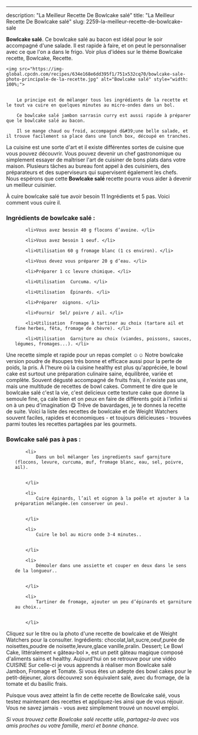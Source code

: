 ---
description: "La Meilleur Recette De Bowlcake salé"
title: "La Meilleur Recette De Bowlcake salé"
slug: 2259-la-meilleur-recette-de-bowlcake-sale

<p>
	<strong>Bowlcake salé</strong>. 
	Ce bowlcake salé au bacon est idéal pour le soir accompagné d&#39;une salade. Il est rapide à faire, et on peut le personnaliser avec ce que l&#39;on a dans le frigo. Voir plus d&#39;idées sur le thème Bowlcake recette, Bowlcake, Recette.
</p>
<p>
	
	<img src="https://img-global.cpcdn.com/recipes/634e168e6dd395f1/751x532cq70/bowlcake-sale-photo-principale-de-la-recette.jpg" alt="Bowlcake salé" style="width: 100%;">
	
	
		Le principe est de mélanger tous les ingrédients de la recette et le tout va cuire en quelques minutes au micro-ondes dans un bol.
	
		Ce bowlcake salé jambon sarrasin curry est aussi rapide à préparer que le bowlcake salé au bacon.
	
		Il se mange chaud ou froid, accompagné d&#39;une belle salade, et il trouve facilement sa place dans une lunch box, découpé en tranches.
	
</p>

La cuisine est une sorte d'art et il existe différentes sortes de cuisine que vous pouvez découvrir. Vous pouvez devenir un chef gastronomique ou simplement essayer de maîtriser l'art de cuisiner de bons plats dans votre maison. Plusieurs tâches au bureau font appel à des cuisiniers, des préparateurs et des superviseurs qui supervisent également les chefs. Nous espérons que cette <strong> Bowlcake salé </strong> recette pourra vous aider à devenir un meilleur cuisinier.

<!--inarticleads1-->

À cuire bowlcake salé tue avoir besoin 11 Ingrédients et 5 pas. Voici comment vous cuire il.

<h3>Ingrédients de bowlcake salé :</h3>

<ol>
	
		<li>Vous avez besoin 40 g flocons d’avoine. </li>
	
		<li>Vous avez besoin 1 oeuf. </li>
	
		<li>Utilisation 60 g fromage blanc (1 cs environ). </li>
	
		<li>Vous devez vous préparer 20 g d’eau. </li>
	
		<li>Préparer 1 cc levure chimique. </li>
	
		<li>Utilisation  Curcuma. </li>
	
		<li>Utilisation  Épinards. </li>
	
		<li>Préparer  oignons. </li>
	
		<li>Fournir  Sel/ poivre / ail. </li>
	
		<li>Utilisation  Fromage à tartiner au choix (tartare ail et fine herbes, fêta, fromage de chèvre). </li>
	
		<li>Utilisation  Garniture au choix (viandes, poissons, sauces, légumes, fromages...). </li>
	
</ol>

Une recette simple et rapide pour un repas complet ☺️☺️ Notre bowlcake version poudre de #soupes très bonne et efficace aussi pour la perte de poids, la pris. À l&#39;heure où la cuisine healthy est plus qu&#39;appréciée, le bowl cake est surtout une préparation culinaire saine, équilibrée, variée et complète. Souvent dégusté accompagné de fruits frais, il n&#39;existe pas une, mais une multitude de recettes de bowl cakes. Comment te dire que le bowlcake salé c&#39;est la vie, c&#39;est delicieux cette texture cake que donne la semoule fine, ça cale bien et on peux en faire de diffèrents goût à l&#39;infini si on à un peu d&#39;imagination 😋 Trêve de bavardages, je te donnes la recette de suite. Voici la liste des recettes de bowlcake et de Weight Watchers souvent faciles, rapides et économiques - et toujours délicieuses - trouvées parmi toutes les recettes partagées par les gourmets. 

<!--inarticleads2-->

<h3>Bowlcake salé pas à pas :</h3>

<ol>
	
		<li>
			Dans un bol mélanger les ingredients sauf garniture (flocons, levure, curcuma, œuf, fromage blanc, eau, sel, poivre, ail).
			
			
		</li>
	
		<li>
			Cuire épinards, l’ail et oignon à la poêle et ajouter à la préparation mélangée.(en conserver un peu).
			
			
		</li>
	
		<li>
			Cuire le bol au micro onde 3-4 minutes..
			
			
		</li>
	
		<li>
			Démouler dans une assiette et couper en deux dans le sens de la longueur..
			
			
		</li>
	
		<li>
			Tartiner de fromage, ajouter un peu d’épinards et garniture au choix..
			
			
		</li>
	
</ol>

Cliquez sur le titre ou la photo d&#39;une recette de bowlcake et de Weight Watchers pour la consulter. Ingrédients: chocolat,lait,sucre,oeuf,purée de noisettes,poudre de noisette,levure,glace vanille,pralin. Dessert; Le Bowl Cake, littéralement « gâteau-bol », est un petit gâteau magique composé d&#39;aliments sains et healthy. Aujourd&#39;hui on se retrouve pour une vidéo CUISINE Sur celle-ci je vous apprends à réaliser mon Bowlcake salé Jambon, Fromage et Tomate. Si vous êtes un adepte des bowl cakes pour le petit-déjeuner, alors découvrez son équivalent salé, avec du fromage, de la tomate et du basilic frais. 

<!--inarticleads1-->

<p>
Puisque vous avez atteint la fin de cette recette de Bowlcake salé, vous testez maintenant des recettes et appliquez-les ainsi que de vous réjouir. Vous ne savez jamais - vous avez simplement trouvé un nouvel emploi.
</p>

<p>
<i>Si vous trouvez cette Bowlcake salé recette utile, partagez-la avec vos amis proches ou votre famille, merci et bonne chance.</i>
</p>
